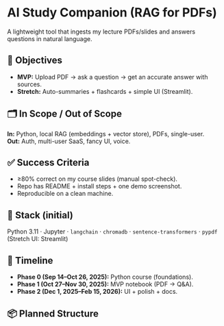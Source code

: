 # AI Study Companion (RAG for PDFs)

A lightweight tool that ingests my lecture PDFs/slides and answers questions in natural language.

## 🎯 Objectives
- **MVP:** Upload PDF → ask a question → get an accurate answer with sources.
- **Stretch:** Auto-summaries + flashcards + simple UI (Streamlit).

## 🗂 In Scope / Out of Scope
**In:** Python, local RAG (embeddings + vector store), PDFs, single-user.  
**Out:** Auth, multi-user SaaS, fancy UI, voice.

## ✅ Success Criteria
- ≥80% correct on my course slides (manual spot-check).
- Repo has README + install steps + one demo screenshot.
- Reproducible on a clean machine.

## 🧰 Stack (initial)
Python 3.11 · Jupyter · `langchain` · `chromadb` · `sentence-transformers` · `pypdf`  
(Stretch UI: Streamlit)

## 📅 Timeline
- **Phase 0 (Sep 14–Oct 26, 2025):**  Python course (foundations).
- **Phase 1 (Oct 27–Nov 30, 2025):** MVP notebook (PDF → Q&A).
- **Phase 2 (Dec 1, 2025–Feb 15, 2026):** UI + polish + docs.

## 📦 Planned Structure

